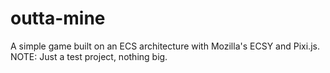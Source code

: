 # outta-mine
A simple game built on an ECS architecture with Mozilla's ECSY and Pixi.js. NOTE: Just a test project, nothing big.
